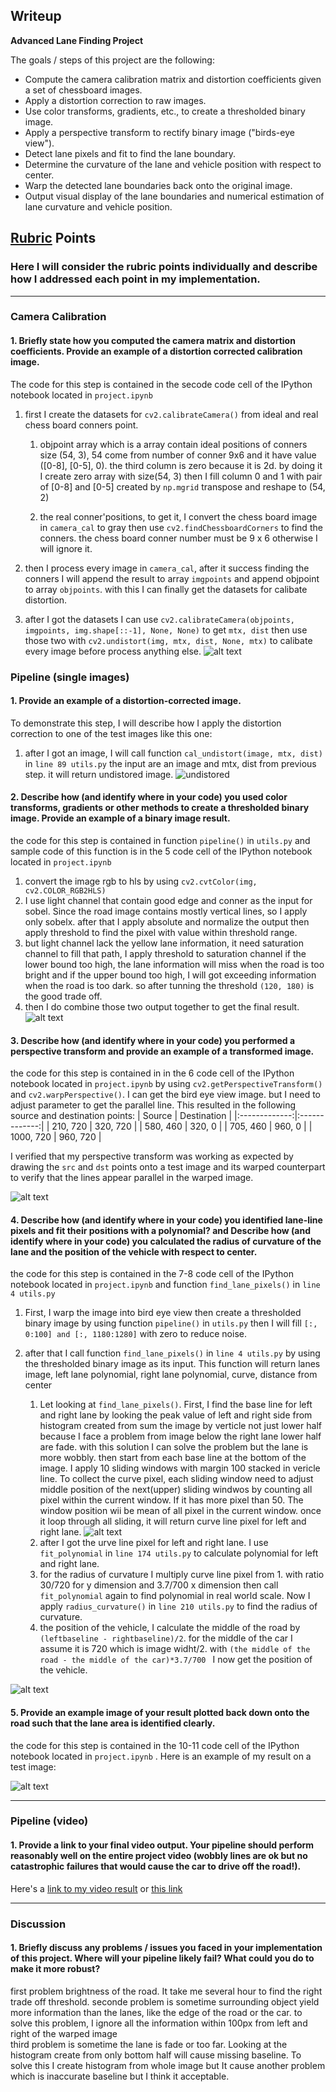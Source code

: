 ## Writeup 

**Advanced Lane Finding Project**

The goals / steps of this project are the following:

* Compute the camera calibration matrix and distortion coefficients given a set of chessboard images.
* Apply a distortion correction to raw images.
* Use color transforms, gradients, etc., to create a thresholded binary image.
* Apply a perspective transform to rectify binary image ("birds-eye view").
* Detect lane pixels and fit to find the lane boundary.
* Determine the curvature of the lane and vehicle position with respect to center.
* Warp the detected lane boundaries back onto the original image.
* Output visual display of the lane boundaries and numerical estimation of lane curvature and vehicle position.


## [Rubric](https://review.udacity.com/#!/rubrics/571/view) Points

### Here I will consider the rubric points individually and describe how I addressed each point in my implementation.  

---

### Camera Calibration

#### 1. Briefly state how you computed the camera matrix and distortion coefficients. Provide an example of a distortion corrected calibration image.

The code for this step is contained in the secode code cell of the IPython notebook located in `project.ipynb`

1. first I create the datasets for `cv2.calibrateCamera()` from ideal and real chess board conners point.  
   1. objpoint array which is a array contain ideal positions of conners size (54, 3), 54 come from number of conner 9x6 and it have value ([0-8], [0-5], 0). the third column is zero because it is 2d. by doing it I create zero array with size(54, 3) then I fill column 0 and 1 with pair of [0-8] and [0-5] created by `np.mgrid` transpose and reshape to (54, 2)

   2. the real conner'positions, to get it, I convert the chess board image in `camera_cal` to gray then use `cv2.findChessboardCorners` to find the conners. the chess board conner number must be 9 x 6 otherwise I will ignore it. 
   
2. then I process every image in `camera_cal`, after it success finding the conners I will append the result to array `imgpoints` and append objpoint to array `objpoints`. with this I can finally get the datasets for calibate distortion.

3. after I got the datasets I can use `cv2.calibrateCamera(objpoints, imgpoints, img.shape[::-1], None, None)` to get `mtx, dist` then use those two with `cv2.undistort(img, mtx, dist, None, mtx)` to calibate every image before process anything else.
![alt text](./report_img/undistort.PNG)

### Pipeline (single images)

#### 1. Provide an example of a distortion-corrected image.

To demonstrate this step, I will describe how I apply the distortion correction to one of the test images like this one:
1. after I got an image, I will call function `cal_undistort(image, mtx, dist)` in `line 89 utils.py` the input are an image and mtx, dist from previous step. it will return undistored image.
![undistored](./report_img/undistort3.png)
#### 2. Describe how (and identify where in your code) you used color transforms, gradients or other methods to create a thresholded binary image.  Provide an example of a binary image result.

the code for this step is contained in function `pipeline()` in `utils.py` and sample code of this function is in the 5 code cell of the IPython notebook located in `project.ipynb`

1. convert the image rgb to hls by using `cv2.cvtColor(img, cv2.COLOR_RGB2HLS)`
2. I use light channel that contain good edge and conner as the input for sobel. Since the road image contains mostly vertical lines, so I apply only sobelx. after that I apply absolute and normalize the output then apply threshold to find the pixel with value within threshold range.
3. but light channel lack the yellow lane information, it need saturation channel to fill that path, I apply threshold to saturation channel if the lower bound too high, the lane information will miss when the road is too bright and if the upper bound too high, I will got exceeding information when the road is too dark. so after tunning the threshold `(120, 180)` is the good trade off.
4. then I do combine those two output together to get the final result.
![alt text](./report_img/threshold.png)

#### 3. Describe how (and identify where in your code) you performed a perspective transform and provide an example of a transformed image.

the code for this step is contained in in the 6 code cell of the IPython notebook located in `project.ipynb`
by using `cv2.getPerspectiveTransform()` and `cv2.warpPerspective()`. I can get the bird eye view image.
but I need to adjust parameter to get the parallel line.
This resulted in the following source and destination points:
| Source        | Destination   | 
|:-------------:|:-------------:| 
| 210, 720      | 320, 720        | 
| 580, 460      | 320, 0      |
| 705, 460     | 960, 0      |
| 1000, 720      | 960, 720        |

I verified that my perspective transform was working as expected by drawing the `src` and `dst` points onto a test image and its warped counterpart to verify that the lines appear parallel in the warped image.

![alt text](./report_img/warped7.png)

#### 4. Describe how (and identify where in your code) you identified lane-line pixels and fit their positions with a polynomial? and Describe how (and identify where in your code) you calculated the radius of curvature of the lane and the position of the vehicle with respect to center.

the code for this step is contained in the 7-8 code cell of the IPython notebook located in `project.ipynb` and function `find_lane_pixels()` in `line 4 utils.py` 
1. First, I warp the image into bird eye view then create a thresholded binary image by using function `pipeline()` in `utils.py` then I will fill `[:, 0:100] and [:, 1180:1280]` with zero to reduce noise.
2. after that I call function `find_lane_pixels()` in `line 4 utils.py` by using the thresholded binary image as its input. This function will return lanes image, left lane polynomial, right lane polynomial, curve, distance from center  
   
   1. Let looking at `find_lane_pixels()`. First, I find the base line for left and right lane by looking the peak value of left and right side from histogram created from sum the image by verticle not just lower half because I face a problem from image below the right lane lower half are fade. with this solution I can solve the problem but the lane is more wobbly. then start from each base line at the bottom of the image. I apply 10 sliding windows with margin 100 stacked in vericle line. To collect the curve pixel, each sliding window need to adjust middle position of the next(upper) sliding windwos by counting all pixel within the current window. If it has more pixel than 50. The window position wii be mean of all pixel in the current window. once it loop through all sliding, it will return curve line pixel for left and right lane. 
   ![alt text](./test_images/test20.jpg) 
   2. after I got the urve line pixel for left and right lane. I use `fit_polynomial` in `line 174 utils.py` to calculate polynomial for left and right lane.
   3. for the radius of curvature I multiply curve line pixel from 1. with ratio 30/720 for y dimension and 3.7/700 x dimension then call `fit_polynomial` again to find polynomial in real world scale. Now I apply `radius_curvature()` in `line 210 utils.py`  to find the radius of curvature.
   4. the position of the vehicle, I calculate the middle of the road by  `(leftbaseline - rightbaseline)/2`. for the middle of the car I assume it is 720 which is image widht/2. with `(the middle of the road - the middle of the car)*3.7/700 ` I now get the position of the vehicle.

![alt text](./report_img/lane.png)


#### 5. Provide an example image of your result plotted back down onto the road such that the lane area is identified clearly.
the code for this step is contained in the 10-11 code cell of the IPython notebook located in `project.ipynb` .  Here is an example of my result on a test image:

![alt text](./report_img/result3.png)

---

### Pipeline (video)

#### 1. Provide a link to your final video output.  Your pipeline should perform reasonably well on the entire project video (wobbly lines are ok but no catastrophic failures that would cause the car to drive off the road!).

Here's a [link to my video result](https://drive.google.com/file/d/1gRmBSrqNPiZjgnJTSW8zWe0L4tg54h7J/view?usp=sharing) or [this link](./test_videos_output/project_video16.mp4)

---

### Discussion

#### 1. Briefly discuss any problems / issues you faced in your implementation of this project.  Where will your pipeline likely fail?  What could you do to make it more robust?

first problem brightness of the road. It take me several hour to find the right trade off threshold.
seconde problem is sometime surrounding object yield more information than the lanes, like the edge of the road or the car. to solve this problem, I ignore all the information within 100px from left and right of the warped image  
third problem is sometime the lane is fade or too far. Looking at the histogram create from only bottom half will cause missing baseline. To solve this I create histogram from whole image but It cause another problem which is inaccurate baseline but I think it acceptable.
